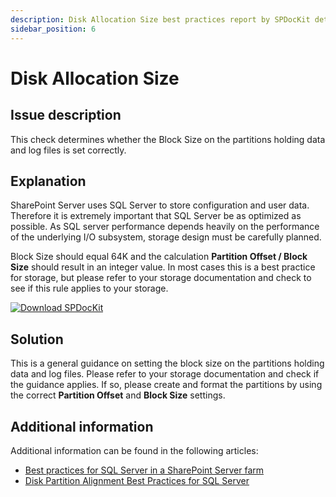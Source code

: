 ```yaml
---
description: Disk Allocation Size best practices report by SPDocKit determines whether the Block Size on the partitions holding data and log files is set correctly.
sidebar_position: 6
---
```


# Disk Allocation Size

## Issue description

This check determines whether the Block Size on the partitions holding data and log files is set correctly.

## Explanation

SharePoint Server uses SQL Server to store configuration and user data. Therefore it is extremely important that SQL Server be as optimized as possible. As SQL server performance depends heavily on the performance of the underlying I/O subsystem, storage design must be carefully planned.

Block Size should equal 64K and the calculation **Partition Offset / Block Size** should result in an integer value. In most cases this is a best practice for storage, but please refer to your storage documentation and check to see if this rule applies to your storage.

[![Download SPDocKit](/img/spdockit-download.png)](http://bit.ly/2US0Zna)

## Solution

This is a general guidance on setting the block size on the partitions holding data and log files. Please refer to your storage documentation and check if the guidance applies. If so, please create and format the partitions by using the correct **Partition Offset** and **Block Size** settings.

## Additional information

Additional information can be found in the following articles:

* [Best practices for SQL Server in a SharePoint Server farm](https://technet.microsoft.com/en-us/library/hh292622.aspx)
* [Disk Partition Alignment Best Practices for SQL Server](https://technet.microsoft.com/en-us/library/dd758814%28v=sql.100%29.aspx)

